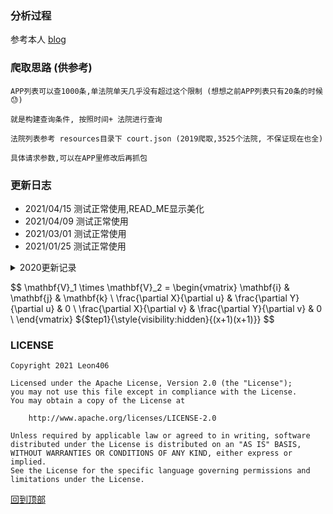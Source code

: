 ### <span id="top">分析过程</span>

参考本人  [blog](https://blog.csdn.net/weixin_38737912/article/details/105253563)

### 爬取思路 (供参考)

    APP列表可以查1000条,单法院单天几乎没有超过这个限制 (想想之前APP列表只有20条的时候😓)
    
    就是构建查询条件, 按照时间+ 法院进行查询
    
    法院列表参考 resources目录下 court.json (2019爬取,3525个法院, 不保证现在也全)
    
    具体请求参数,可以在APP里修改后再抓包

### 更新日志
- 2021/04/15 测试正常使用,READ_ME显示美化
- 2021/04/09 测试正常使用
- 2021/03/01 测试正常使用
- 2021/01/25 测试正常使用
<details>
<summary>2020更新记录</summary>
<ul>
<li>2020/12/16 测试正常使用,加入查询条件,详情不公开理由</li>
<li>2020/11/11 测试正常使用,加入阿里云repo镜像,升级kotlin和gradle版本</li>
<li>2020/09/29 测试正常使用</li>
<li>2020/08/19 测试正常使用</li>
<li>2020/07/07 测试正常使用</li>
<li>2020/05/22 测试正常使用</li>
<li>2020/05/07 测试正常使用</li>
<li>2020/04/26 测试正常使用, 列表字段映射</li>
<li>2020/04/23 测试正常使用, 新增爬取思路,法院json</li>
<li>2020/04/20 测试正常使用</li>
<li>2020/04/17 测试 列表获取详情为空, App显示暂无数据 <a href="http://wenshu.court.gov.cn/MobilePage/mobile.html">文书网app 官方下载链接</a>   可自行测试</li>
</ul>
</details>

$$
\mathbf{V}_1 \times \mathbf{V}_2 =  \begin{vmatrix} 
\mathbf{i} & \mathbf{j} & \mathbf{k} \\
\frac{\partial X}{\partial u} &  \frac{\partial Y}{\partial u} & 0 \\
\frac{\partial X}{\partial v} &  \frac{\partial Y}{\partial v} & 0 \\
\end{vmatrix}
${$tep1}{\style{visibility:hidden}{(x+1)(x+1)}}
$$
### LICENSE

```
Copyright 2021 Leon406

Licensed under the Apache License, Version 2.0 (the "License");
you may not use this file except in compliance with the License.
You may obtain a copy of the License at

    http://www.apache.org/licenses/LICENSE-2.0

Unless required by applicable law or agreed to in writing, software
distributed under the License is distributed on an "AS IS" BASIS,
WITHOUT WARRANTIES OR CONDITIONS OF ANY KIND, either express or implied.
See the License for the specific language governing permissions and
limitations under the License.
```





[回到顶部](#top)